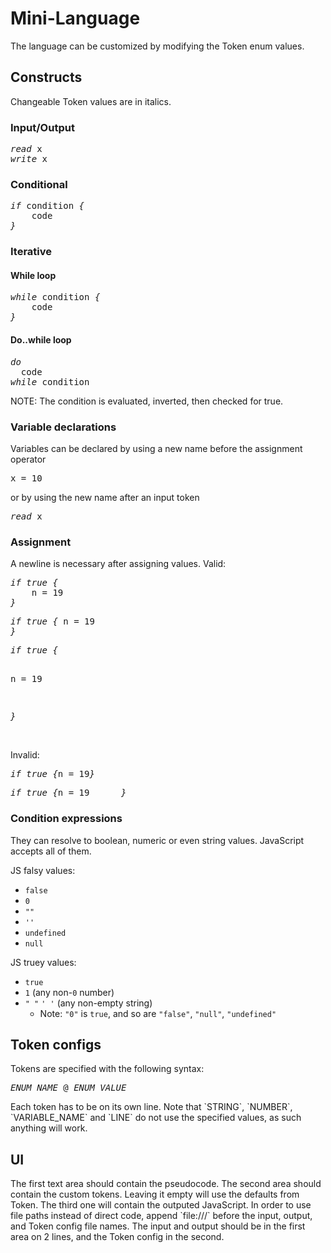 # Mini-Language

The language can be customized by modifying the Token enum values.  
<h2>Constructs</h2>
Changeable Token values are in italics.
<h3>Input/Output</h3>		
<pre>
<i>read</i> x
<i>write</i> x
</pre>  
<h3>Conditional</h3>		
<pre>
<i>if</i> condition <i>{</i>  
&nbsp;&nbsp;&nbsp;&nbsp;code  
<i>}</i>
</pre>
<h3>Iterative</h3>	
<h4>While loop</h4>   
<pre>
<i>while</i> condition <i>{</i>   
&nbsp;&nbsp;&nbsp;&nbsp;code     
<i>}</i> 
</pre>
<h4>Do..while loop</h4>   
<pre>
<i>do</i>  
  code
<i>while</i> condition
</pre>  
NOTE: The condition is evaluated, inverted, then checked for true.
<h3>Variable declarations</h3>
Variables can be declared by using a new name before the assignment operator   
<pre>x <i>=</i> 10</pre>  
or by using the new name after an input token  
<pre><i>read</i> x</pre>
<h3>Assignment</h3>
A newline is necessary after assigning values.  
Valid:  
<pre><i>if true {</i>
&nbsp;&nbsp;&nbsp;&nbsp;n = 19
<i>}</i>
</pre>
<pre><i>if true {</i> n <i>=</i> 19
<i>}</i>
</pre>
<pre><i>if true {</i>  
  
n <i>=</i> 19
  
<i>}</i>
</pre>  
Invalid:  
<pre><i>if true {</i>n <i>=</i> 19<i>}</i></pre>
<pre><i>if true {</i>n <i>=</i> 19      <i>}</i></pre>
<h3>Condition expressions</h3>  
They can resolve to boolean, numeric or even string values. JavaScript accepts all of them.  

JS falsy values:  
- `false`
- `0`
- `""`
- `''`
- `undefined`
- `null` 

JS truey values:  
- `true`
- `1` (any non-`0` number)
- `" "` `' '` (any non-empty string)
  - Note: `"0"` is `true`, and so are `"false"`, `"null"`, `"undefined"`  

<h2>Token configs</h2>
Tokens are specified with the following syntax:  
<pre><i>ENUM_NAME</i> @ <i>ENUM_VALUE</i></pre>
Each token has to be on its own line.
Note that `STRING`, `NUMBER`, `VARIABLE_NAME` and `LINE` do not use the specified values, as such anything will work.
  
<h2>UI</h2>
The first text area should contain the pseudocode. The second area should contain the custom tokens. Leaving it empty will use the defaults from Token. The third one will contain the outputed JavaScript.  
In order to use file paths instead of direct code, append `file:///` before the input, output, and Token config file names. The input and output should be in the first area on 2 lines, and the Token config in the second.
